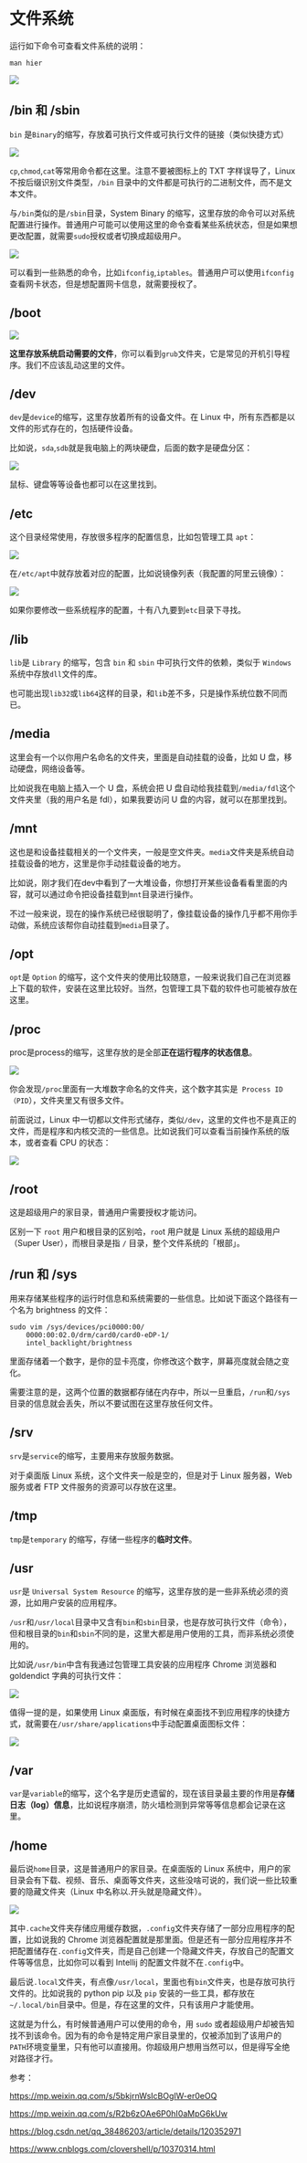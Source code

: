 # 文件系统

运行如下命令可查看文件系统的说明：

```shell
man hier 
```

![](https://hefengbao.github.io/assets/images/202403211641779.png)
## /bin 和 /sbin

`bin` 是`Binary`的缩写，存放着可执行文件或可执行文件的链接（类似快捷方式）

![](https://hefengbao.github.io/assets/8ug/202405101931101.webp)

`cp`,`chmod`,`cat`等常用命令都在这里。注意不要被图标上的 TXT 字样误导了，Linux 不按后缀识别文件类型，`/bin` 目录中的文件都是可执行的二进制文件，而不是文本文件。

与`/bin`类似的是`/sbin`目录，System Binary 的缩写，这里存放的命令可以对系统配置进行操作。普通用户可能可以使用这里的命令查看某些系统状态，但是如果想更改配置，就需要`sudo`授权或者切换成超级用户。

![](https://hefengbao.github.io/assets/8ug/202405101934978.webp)

可以看到一些熟悉的命令，比如`ifconfig`,`iptables`。普通用户可以使用`ifconfig`查看网卡状态，但是想配置网卡信息，就需要授权了。

## /boot

![](https://hefengbao.github.io/assets/8ug/202405101935035.webp)

**这里存放系统启动需要的文件**，你可以看到`grub`文件夹，它是常见的开机引导程序。我们不应该乱动这里的文件。

## /dev

`dev`是`device`的缩写，这里存放着所有的设备文件。在 Linux 中，所有东西都是以文件的形式存在的，包括硬件设备。

比如说，`sda`,`sdb`就是我电脑上的两块硬盘，后面的数字是硬盘分区：

![](https://hefengbao.github.io/assets/8ug/202405101938892.webp)

鼠标、键盘等等设备也都可以在这里找到。

## /etc

这个目录经常使用，存放很多程序的配置信息，比如包管理工具 `apt`：

![](https://hefengbao.github.io/assets/8ug/202405101939792.webp)

在`/etc/apt`中就存放着对应的配置，比如说镜像列表（我配置的阿里云镜像）：

![](https://hefengbao.github.io/assets/8ug/202405101940866.webp)

如果你要修改一些系统程序的配置，十有八九要到`etc`目录下寻找。

## /lib

`lib`是 `Library` 的缩写，包含 `bin` 和 `sbin` 中可执行文件的依赖，类似于 `Windows` 系统中存放`dll`文件的库。

也可能出现`lib32`或`lib64`这样的目录，和`li`b差不多，只是操作系统位数不同而已。

## /media

这里会有一个以你用户名命名的文件夹，里面是自动挂载的设备，比如 U 盘，移动硬盘，网络设备等。

比如说我在电脑上插入一个 U 盘，系统会把 U 盘自动给我挂载到`/media/fdl`这个文件夹里（我的用户名是 fdl），如果我要访问 U 盘的内容，就可以在那里找到。

## /mnt

这也是和设备挂载相关的一个文件夹，一般是空文件夹。`media`文件夹是系统自动挂载设备的地方，这里是你手动挂载设备的地方。

比如说，刚才我们在dev中看到了一大堆设备，你想打开某些设备看看里面的内容，就可以通过命令把设备挂载到`mnt`目录进行操作。

不过一般来说，现在的操作系统已经很聪明了，像挂载设备的操作几乎都不用你手动做，系统应该帮你自动挂载到`media`目录了。

## /opt

`opt`是 `Option` 的缩写，这个文件夹的使用比较随意，一般来说我们自己在浏览器上下载的软件，安装在这里比较好。当然，包管理工具下载的软件也可能被存放在这里。

## /proc

proc是process的缩写，这里存放的是全部**正在运行程序的状态信息**。

![](https://hefengbao.github.io/assets/8ug/202405101944887.webp)

你会发现`/proc`里面有一大堆数字命名的文件夹，这个数字其实是` Process ID（PID`），文件夹里又有很多文件。

前面说过，Linux 中一切都以文件形式储存，类似`/dev`，这里的文件也不是真正的文件，而是程序和内核交流的一些信息。比如说我们可以查看当前操作系统的版本，或者查看 CPU 的状态：

![](https://hefengbao.github.io/assets/8ug/202405101945648.webp)

## /root

这是超级用户的家目录，普通用户需要授权才能访问。

区别一下 `root` 用户和根目录的区别哈，`roo`t 用户就是 Linux 系统的超级用户（Super User），而根目录是指 `/` 目录，整个文件系统的「根部」。

## /run 和 /sys

用来存储某些程序的运行时信息和系统需要的一些信息。比如说下面这个路径有一个名为 brightness 的文件：

```shell
sudo vim /sys/devices/pci0000:00/
    0000:00:02.0/drm/card0/card0-eDP-1/
    intel_backlight/brightness
```

里面存储着一个数字，是你的显卡亮度，你修改这个数字，屏幕亮度就会随之变化。

需要注意的是，这两个位置的数据都存储在内存中，所以一旦重启，`/run`和`/sys`目录的信息就会丢失，所以不要试图在这里存放任何文件。

## /srv

`srv`是`service`的缩写，主要用来存放服务数据。

对于桌面版 Linux 系统，这个文件夹一般是空的，但是对于 Linux 服务器，Web 服务或者 FTP 文件服务的资源可以存放在这里。

## /tmp

`tmp`是`temporary` 的缩写，存储一些程序的**临时文件**。

## /usr

`usr`是 `Universal System Resource` 的缩写，这里存放的是一些非系统必须的资源，比如用户安装的应用程序。

`/usr`和`/usr/local`目录中又含有`bin`和`sbin`目录，也是存放可执行文件（命令），但和根目录的`bin`和`sbin`不同的是，这里大都是用户使用的工具，而非系统必须使用的。

比如说`/usr/bin`中含有我通过包管理工具安装的应用程序 Chrome 浏览器和 goldendict 字典的可执行文件：

![](https://hefengbao.github.io/assets/8ug/202405101949378.webp)

值得一提的是，如果使用 Linux 桌面版，有时候在桌面找不到应用程序的快捷方式，就需要在`/usr/share/applications`中手动配置桌面图标文件：

![](https://hefengbao.github.io/assets/8ug/202405101950230.webp)

## /var

`var`是`variable`的缩写，这个名字是历史遗留的，现在该目录最主要的作用是**存储日志（log）信息**，比如说程序崩溃，防火墙检测到异常等等信息都会记录在这里。

## /home

最后说`home`目录，这是普通用户的家目录。在桌面版的 Linux 系统中，用户的家目录会有下载、视频、音乐、桌面等文件夹，这些没啥可说的，我们说一些比较重要的隐藏文件夹（Linux 中名称以.开头就是隐藏文件）。

![](https://hefengbao.github.io/assets/8ug/202405101952054.webp)

其中`.cache`文件夹存储应用缓存数据，`.config`文件夹存储了一部分应用程序的配置，比如说我的 Chrome 浏览器配置就是那里面。但是还有一部分应用程序并不把配置储存在`.config`文件夹，而是自己创建一个隐藏文件夹，存放自己的配置文件等等信息，比如你可以看到 Intellij 的配置文件就不在`.config`中。

最后说`.local`文件夹，有点像`/usr/local`，里面也有`bin`文件夹，也是存放可执行文件的。比如说我的 python pip 以及 `pip` 安装的一些工具，都存放在`~/.local/bin`目录中。但是，存在这里的文件，只有该用户才能使用。


这就是为什么，有时候普通用户可以使用的命令，用 `sudo` 或者超级用户却被告知找不到该命令。因为有的命令是特定用户家目录里的，仅被添加到了该用户的`PATH`环境变量里，只有他可以直接用。你超级用户想用当然可以，但是得写全绝对路径才行。

参考：

https://mp.weixin.qq.com/s/5bkjrnWsIcBOgIW-er0eOQ

https://mp.weixin.qq.com/s/R2b6zOAe6P0hI0aMpG6kUw

https://blog.csdn.net/qq_38486203/article/details/120352971

https://www.cnblogs.com/clovershell/p/10370314.html
